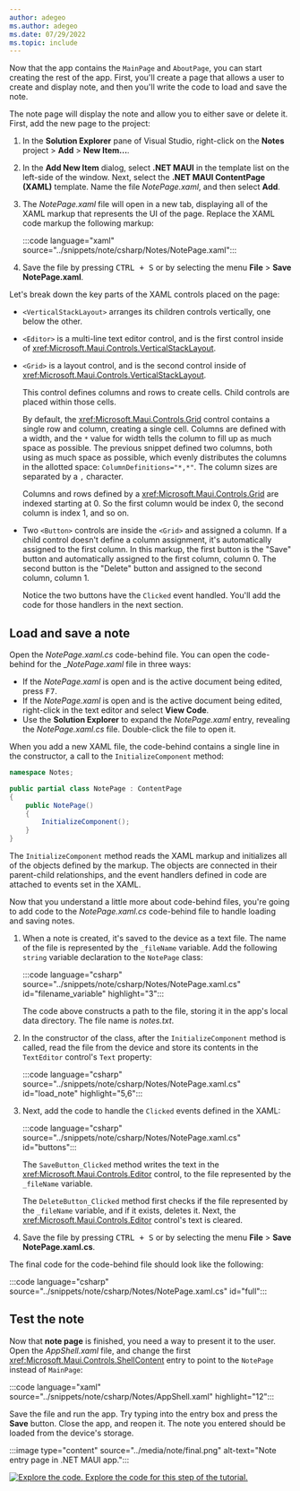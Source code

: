 ```yaml
---
author: adegeo
ms.author: adegeo
ms.date: 07/29/2022
ms.topic: include
---
```


Now that the app contains the `MainPage` and `AboutPage`, you can start creating the rest of the app. First, you'll create a page that allows a user to create and display note, and then you'll write the code to load and save the note.

The note page will display the note and allow you to either save or delete it. First, add the new page to the project:

01. In the **Solution Explorer** pane of Visual Studio, right-click on the **Notes** project > **Add** > **New Item...**.

01. In the **Add New Item** dialog, select **.NET MAUI** in the template list on the left-side of the window. Next, select the **.NET MAUI ContentPage (XAML)** template. Name the file _NotePage.xaml_, and then select **Add**.

01. The _NotePage.xaml_ file will open in a new tab, displaying all of the XAML markup that represents the UI of the page. Replace the XAML code markup the following markup:

    :::code language="xaml" source="../snippets/note/csharp/Notes/NotePage.xaml":::

01. Save the file by pressing <kbd>CTRL + S</kbd> or by selecting the menu **File** > **Save NotePage.xaml**.

Let's break down the key parts of the XAML controls placed on the page:

- `<VerticalStackLayout>` arranges its children controls vertically, one below the other.
- `<Editor>` is a multi-line text editor control, and is the first control inside of <xref:Microsoft.Maui.Controls.VerticalStackLayout>.
- `<Grid>` is a layout control, and is the second control inside of <xref:Microsoft.Maui.Controls.VerticalStackLayout>.

  This control defines columns and rows to create cells. Child controls are placed within those cells.

  By default, the <xref:Microsoft.Maui.Controls.Grid> control contains a single row and column, creating a single cell. Columns are defined with a width, and the `*` value for width tells the column to fill up as much space as possible. The previous snippet defined two columns, both using as much space as possible, which evenly distributes the columns in the allotted space: `ColumnDefinitions="*,*"`. The column sizes are separated by a `,` character.

  Columns and rows defined by a <xref:Microsoft.Maui.Controls.Grid> are indexed starting at 0. So the first column would be index 0, the second column is index 1, and so on.

- Two `<Button>` controls are inside the `<Grid>` and assigned a column. If a child control doesn't define a column assignment, it's automatically assigned to the first column. In this markup, the first button is the "Save" button and automatically assigned to the first column, column 0. The second button is the "Delete" button and assigned to the second column, column 1.

  Notice the two buttons have the `Clicked` event handled. You'll add the code for those handlers in the next section.

## Load and save a note

Open the _NotePage.xaml.cs_ code-behind file. You can open the code-behind for the __NotePage.xaml_ file in three ways:

- If the _NotePage.xaml_ is open and is the active document being edited, press <kbd>F7</kbd>.
- If the _NotePage.xaml_ is open and is the active document being edited, right-click in the text editor and select **View Code**.
- Use the **Solution Explorer** to expand the _NotePage.xaml_ entry, revealing the _NotePage.xaml.cs_ file. Double-click the file to open it.

When you add a new XAML file, the code-behind contains a single line in the constructor, a call to the `InitializeComponent` method:

```csharp
namespace Notes;

public partial class NotePage : ContentPage
{
    public NotePage()
    {
        InitializeComponent();
    }
}
```

The `InitializeComponent` method reads the XAML markup and initializes all of the objects defined by the markup. The objects are connected in their parent-child relationships, and the event handlers defined in code are attached to events set in the XAML.

Now that you understand a little more about code-behind files, you're going to add code to the _NotePage.xaml.cs_ code-behind file to handle loading and saving notes.

01. When a note is created, it's saved to the device as a text file. The name of the file is represented by the `_fileName` variable. Add the following `string` variable declaration to the `NotePage` class:

    :::code language="csharp" source="../snippets/note/csharp/Notes/NotePage.xaml.cs" id="filename_variable" highlight="3":::

    The code above constructs a path to the file, storing it in the app's local data directory. The file name is _notes.txt_.

01. In the constructor of the class, after the `InitializeComponent` method is called, read the file from the device and store its contents in the `TextEditor` control's `Text` property:

    :::code language="csharp" source="../snippets/note/csharp/Notes/NotePage.xaml.cs" id="load_note" highlight="5,6":::

01. Next, add the code to handle the `Clicked` events defined in the XAML:

    :::code language="csharp" source="../snippets/note/csharp/Notes/NotePage.xaml.cs" id="buttons":::

    The `SaveButton_Clicked` method writes the text in the <xref:Microsoft.Maui.Controls.Editor> control, to the file represented by the `_fileName` variable.

    The `DeleteButton_Clicked` method first checks if the file represented by the `_fileName` variable, and if it exists, deletes it. Next, the <xref:Microsoft.Maui.Controls.Editor> control's text is cleared.

01. Save the file by pressing <kbd>CTRL + S</kbd> or by selecting the menu **File** > **Save NotePage.xaml.cs**.

The final code for the code-behind file should look like the following:

:::code language="csharp" source="../snippets/note/csharp/Notes/NotePage.xaml.cs" id="full":::

## Test the note

Now that **note page** is finished, you need a way to present it to the user. Open the _AppShell.xaml_ file, and change the first <xref:Microsoft.Maui.Controls.ShellContent> entry to point to the `NotePage` instead of `MainPage`:

:::code language="xaml" source="../snippets/note/csharp/Notes/AppShell.xaml" highlight="12":::

Save the file and run the app. Try typing into the entry box and press the **Save** button. Close the app, and reopen it. The note you entered should be loaded from the device's storage.

:::image type="content" source="../media/note/final.png" alt-text="Note entry page in .NET MAUI app.":::

[![Explore the code.](~/media/code-sample.png) Explore the code for this step of the tutorial.](https://github.com/dotnet/maui-samples/tree/main/6.0/Tutorials/CreateNetMauiApp/step3)
